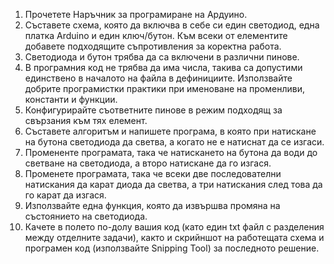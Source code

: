1. Прочетете Наръчник за програмиране на Ардуино.
2. Съставете схема, която да включва в себе си един светодиод, една платка Arduino и един ключ/бутон. Към всеки от елементите добавете подходящите съпротивления за коректна работа.
3. Светодиода и бутон трябва да са включени в различни пинове.
4. В програмния код не трябва да има числа, такива са допустими единствено в началото на файла в дефинициите. Използвайте добрите програмистки практики при именоване на променливи, константи и функции.
5. Конфигурирайте съответните пинове в режим подходящ за свързания към тях елемент.
6. Съставете алгоритъм и напишете програма, в която при натискане на бутона светодиода да светва, а когато не е натиснат да се изгаси.
7. Промененте програмата, така че натискането на бутона да води до светване на светодиода, а второ натискане да го изгася.
8. Променете програмата, така че всеки две последователни натискания да карат диода да светва, а три натискания след това да го карат да изгася.
9. Използвайте една функция, която да извършва промяна на състоянието на светодиода.
10. Качете в полето по-долу вашия код (като един txt файл с разделения между отделните задачи), както и скрийншот на работещата схема и програмен код (използвайте Snipping Tool) за последното решение.